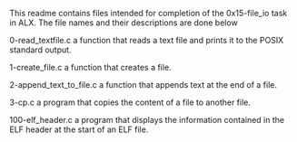 This readme contains files intended for completion of the 0x15-file_io task in ALX.
The file names and their descriptions are done below

0-read_textfile.c
a function that reads a text file and prints it to the POSIX standard output.

1-create_file.c
a function that creates a file.

2-append_text_to_file.c
a function that appends text at the end of a file.

3-cp.c
a program that copies the content of a file to another file.

100-elf_header.c
a program that displays the information contained in the ELF header at the
start of an ELF file.


